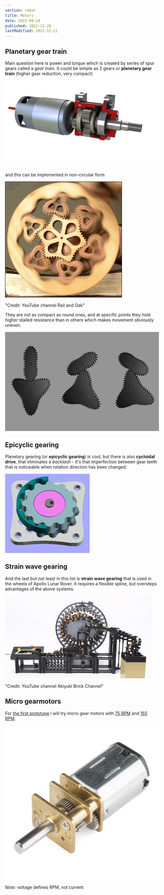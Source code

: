 ```yaml
---
section: robot
title: Motors
date: 2022-09-24
published: 2022-12-20
lastModified: 2022-12-21
---
```



## Planetary gear train

Main question here is power and torque which is created by series of spur gears called a _gear train_. It could be simple as 2 gears or **planetary gear train** (higher gear reduction, very compact) 

![Planetary gear train](./planetary_gear_train.gif)

and this can be implemented in non-circular form 

![Non-circular planetary gear train](./non_circular_planetary_gear_train.gif "Credit: YouTube channel Rail and Oak")

"Credit: YouTube channel Rail and Oak"

They are not as compact as round ones, and at specific points they hold higher stalled resistance than in others which makes movement obviously uneven.

![Non-circular gears](./non-circular-gears.jpg "Credit: Gertrude Stein and Alice B. Toklas Non-circular gears")


## Epicyclic gearing

Planetary gearing (or **epicyclic gearing**) is cool, but there is also **cycloidal drive**, that eliminates a _backlash_ - it's that imperfection between gear teeth that is noticeable when rotation direction has been changed. 

![Epicyclic gearing](./cycloidal_gearing.gif)


## Strain wave gearing

And the last but not least in this list is **strain wave gearing** that is used in the wheels of Apollo Lunar Rover. It requires a flexible spline, but oversteps advantages of the above systems.

![Strain wave gearing](./strain_wave_gearing.gif "Credit: YouTube channel Akiyuki Brick Channel")

"Credit: YouTube channel Akiyuki Brick Channel"


## Micro gearmotors

For [the first prototype](/make/robot/prototype-1) I will try micro gear motors with [75 RPM](https://www.digikey.com/en/products/detail/pimoroni-ltd/COM0806/6873670) and [155 RPM](https://www.digikey.com/en/products/detail/dfrobot/FIT0483/7087160).

![Microgear motor](./micro_gearmotor.jpg)

_Note:_ voltage defines RPM, not current

